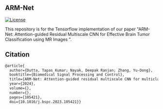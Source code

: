 ## ARM-Net

[![License](https://img.shields.io/badge/license-MIT-blue.svg)](LICENSE)

This repository is for the Tensorflow implementation of our paper "ARM-Net: Attention-guided Residual Multiscale CNN for Effective Brain Tumor Classification using MR Images
".

## Citation

```markdown
@article{
  author={Dutta, Tapas Kumar; Nayak, Deepak Ranjan; Zhang, Yu-Dong},
  booktitle={Biomedical Signal Processing and Control}, 
  title={ARM-Net: Attention-guided residual multiscale CNN for multiclass brain tumor classification using MR images}, 
  year={2024},
  volume={},
  number={},
  pages={105421},
  doi={10.1016/j.bspc.2023.105421}}

